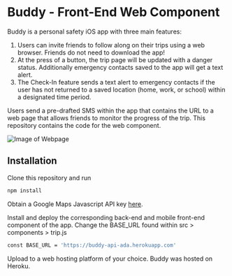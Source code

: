 # Buddy - Front-End Web Component
Buddy is a personal safety iOS app with three main features:
1. Users can invite friends to follow along on their trips using a web browser. Friends do not need to download the app!
2. At the press of a button, the trip page will be updated with a danger status. Additionally emergency contacts saved to the app will get a text alert. 
3. The Check-In feature sends a text alert to emergency contacts if the user has not returned to a saved location (home, work, or school) within a designated time period. 

Users send a pre-drafted SMS within the app that contains the URL to a web page that allows friends to monitor the progress of the trip. This repository contains the code for the web component.

![Image of Webpage](https://github.com/TiffanyChio/buddyweb/master/src/assets/Example.png)

## Installation
Clone this repository and run

```sh
npm install
```

Obtain a Google Maps Javascript API key [here](https://developers.google.com/maps/documentation/javascript/tutorial).

Install and deploy the corresponding back-end and mobile front-end component of the app. Change the BASE_URL found within src > components > trip.js

```sh
const BASE_URL = 'https://buddy-api-ada.herokuapp.com'
```

Upload to a web hosting platform of your choice. Buddy was hosted on Heroku.


